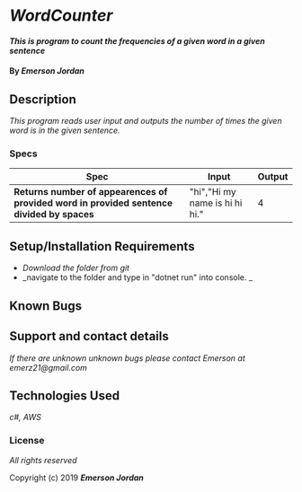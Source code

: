 # _WordCounter_

#### _This is program to count the frequencies of a given word in a given sentence_

#### By _**Emerson Jordan**_

## Description

_This program reads user input and outputs the number of times the given word is in the given sentence._

### Specs
| Spec | Input | Output |
| -------------     | ------------- | ------------- |
| **Returns number of appearences of provided word in provided sentence divided by spaces** | "hi","Hi my name is hi hi hi." | 4 | | **Returns number of appearences of provided word in provided sentence divided by punctuation** | "hi","Hi my name is hi.hi.hi." | 4 | "hi","Hi my name is hi.hi.'hi'." | 4 |

## Setup/Installation Requirements

* _Download the folder from git_
* _navigate to the folder and type in "dotnet run" into console. _

## Known Bugs



## Support and contact details

_If there are unknown unknown bugs please contact Emerson at emerz21@gmail.com_

## Technologies Used

_c#, AWS_

### License

*All rights reserved*

Copyright (c) 2019 **_Emerson Jordan_**
